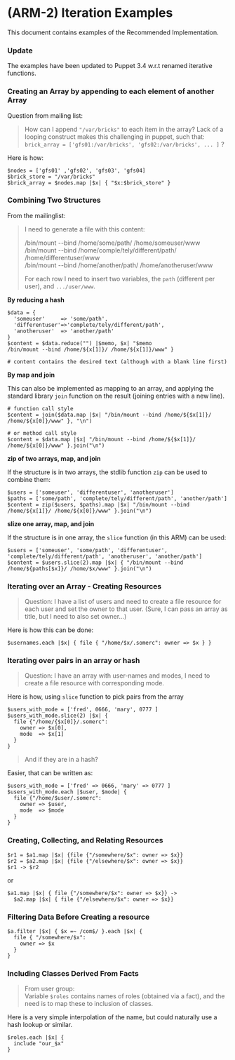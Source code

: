 (ARM-2) Iteration Examples
==========================

This document contains examples of the Recommended Implementation.
### Update
The examples have been updated to Puppet 3.4 w.r.t renamed iterative functions.

### Creating an Array by appending to each element of another Array

Question from mailing list:
> How can I append `"/var/bricks"` to each item in the array? Lack of a
> looping construct makes this challenging in puppet, such that:
> `brick_array = ['gfs01:/var/bricks', 'gfs02:/var/bricks', ... ]` ?

Here is how:

    $nodes = ['gfs01' ,'gfs02', 'gfs03', 'gfs04]
    $brick_store = "/var/bricks"
    $brick_array = $nodes.map |$x| { "$x:$brick_store" }

### Combining Two Structures
From the mailinglist:

> I need to generate a file with this content:
>
>    /bin/mount --bind /home/some/path/ /home/someuser/www  
>    /bin/mount --bind /home/comple/tely/different/path/ /home/differentuser/www  
>    /bin/mount --bind /home/another/path/ /home/anotheruser/www  
>  
> For each row I need to insert two variables, the `path` (different per user), and `.../user/www`.

**By reducing a hash**

    $data = {
      'someuser'     => 'some/path', 
      'differentuser'=>'complete/tely/different/path', 
      'anotheruser'  => 'another/path'
    }
    $content = $data.reduce("") |$memo, $x| "$memo
    /bin/mount --bind /home/${x[1]}/ /home/${x[1]}/www" }
    
    # content contains the desired text (although with a blank line first)

**By map and join**

This can also be implemented
as mapping to an array, and applying the standard library `join` function on the result (joining entries with a new line).

    # function call style
    $content = join($data.map |$x| "/bin/mount --bind /home/${$x[1]}/ /home/${x[0]}/www" }, "\n")
    
    # or method call style
    $content = $data.map |$x| "/bin/mount --bind /home/${$x[1]}/ /home/${x[0]}/www" }.join("\n")


**zip of two arrays, map, and join**

If the structure is in two arrays, the stdlib function `zip` can be used to combine them:

    $users = ['someuser', 'differentuser', 'anotheruser']
    $paths = ['some/path', 'complete/tely/different/path', 'another/path']
    $content = zip($users, $paths).map |$x| "/bin/mount --bind /home/${x[1]}/ /home/${x[0]}/www" }.join("\n")

**slize one array, map, and join**

If the structure is in one array, the `slice` function (in this ARM) can be used:

    $users = ['someuser', 'some/path', 'differentuser', 'complete/tely/different/path', 'anotheruser', 'another/path']
    $content = $users.slice(2).map |$x| { "/bin/mount --bind /home/${paths[$x]}/ /home/$x/www" }.join("\n")

### Iterating over an Array - Creating Resources

> Question:
> I have a list of users and need to create a file resource for each user and set the owner to that user.
> (Sure, I can pass an array as title, but I need to also set owner...)
>

Here is how this can be done:

    $usernames.each |$x| { file { "/home/$x/.somerc": owner => $x } }

### Iterating over pairs in an array or hash

> Question:
> I have an array with user-names and modes, I need to create a file resource with corresponding mode.

Here is how, using `slice` function to pick pairs from the array

    $users_with_mode = ['fred', 0666, 'mary', 0777 ]
    $users_with_mode.slice(2) |$x| {
      file {"/home/{$x[0]}/.somerc":
        owner => $x[0],
        mode  => $x[1]
      }
    }

> And if they are in a hash?

Easier, that can be written as:

    $users_with_mode = ['fred' => 0666, 'mary' => 0777 ]
    $users_with_mode.each |$user, $mode| {
      file {"/home/$user/.somerc":
        owner => $user,
        mode  => $mode
      }
    }


### Creating, Collecting, and Relating Resources

    $r1 = $a1.map |$x| {file {"/somewhere/$x": owner => $x}}
    $r2 = $a2.map |$x| {file {"/elsewhere/$x": owner => $x}}
    $r1 -> $r2

or

    $a1.map |$x| { file {"/somewhere/$x": owner => $x}} ->
      $a2.map |$x| { file {"/elsewhere/$x": owner => $x}}

### Filtering Data Before Creating a resource

    $a.filter |$x| { $x =~ /com$/ }.each |$x| {
      file { "/somewhere/$x":
        owner => $x
      }
    }

### Including Classes Derived From Facts

> From user group:  
> Variable `$roles` contains names of roles (obtained via a fact), and the need is to map these
> to inclusion of classes.

Here is a very simple interpolation of the name, but could naturally use a hash lookup or similar.

    $roles.each |$x| { 
      include "our_$x"
    }

